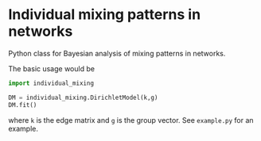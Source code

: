 # Individual mixing patterns in networks
Python class for Bayesian analysis of mixing patterns in networks.

The basic usage would be
```python
import individual_mixing

DM = individual_mixing.DirichletModel(k,g)
DM.fit()
```
where `k` is the edge matrix and `g` is the group vector.
See `example.py` for an example.
